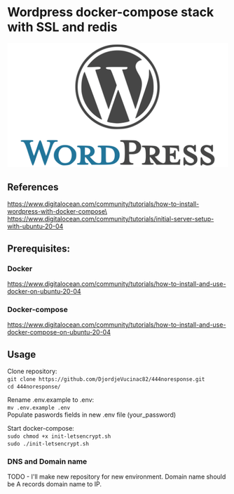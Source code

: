 # Wordpress docker-compose stack with SSL and redis
![WP](GitHub-Mark2.png)
## References
https://www.digitalocean.com/community/tutorials/how-to-install-wordpress-with-docker-compose\
https://www.digitalocean.com/community/tutorials/initial-server-setup-with-ubuntu-20-04
## Prerequisites:
### Docker
https://www.digitalocean.com/community/tutorials/how-to-install-and-use-docker-on-ubuntu-20-04
### Docker-compose
https://www.digitalocean.com/community/tutorials/how-to-install-and-use-docker-compose-on-ubuntu-20-04

## Usage

Clone repository: \
`git clone https://github.com/DjordjeVucinac82/444noresponse.git` \
`cd 444noresponse/`

Rename .env.example to .env: \
`mv .env.example .env` \
Populate paswords fields in new .env file (your_password)

Start docker-compose: \
`sudo chmod +x init-letsencrypt.sh` \
`sudo ./init-letsencrypt.sh`

### DNS and Domain name

TODO - I'll make new repository for new environment. Domain name should be A records domain name to IP.